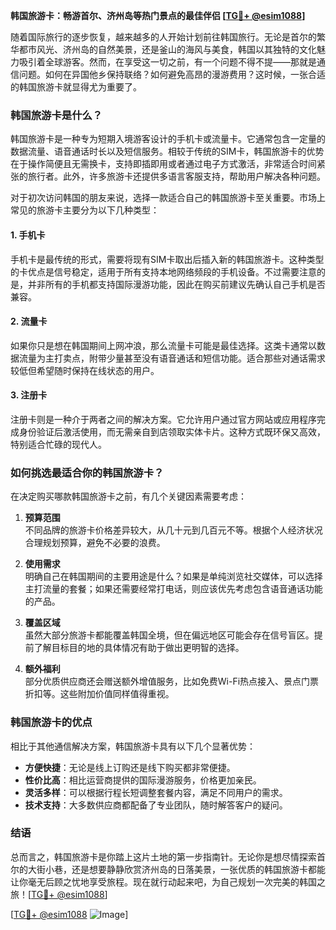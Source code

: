 **韩国旅游卡：畅游首尔、济州岛等热门景点的最佳伴侣 [[TG💪+ @esim1088](https://t.me/s/esim1088)]**

随着国际旅行的逐步恢复，越来越多的人开始计划前往韩国旅行。无论是首尔的繁华都市风光、济州岛的自然美景，还是釜山的海风与美食，韩国以其独特的文化魅力吸引着全球游客。然而，在享受这一切之前，有一个问题不得不提——那就是通信问题。如何在异国他乡保持联络？如何避免高昂的漫游费用？这时候，一张合适的韩国旅游卡就显得尤为重要了。

### 韩国旅游卡是什么？

韩国旅游卡是一种专为短期入境游客设计的手机卡或流量卡。它通常包含一定量的数据流量、语音通话时长以及短信服务。相较于传统的SIM卡，韩国旅游卡的优势在于操作简便且无需换卡，支持即插即用或者通过电子方式激活，非常适合时间紧张的旅行者。此外，许多旅游卡还提供多语言客服支持，帮助用户解决各种问题。

对于初次访问韩国的朋友来说，选择一款适合自己的韩国旅游卡至关重要。市场上常见的旅游卡主要分为以下几种类型：

#### 1. 手机卡
手机卡是最传统的形式，需要将现有SIM卡取出后插入新的韩国旅游卡。这种类型的卡优点是信号稳定，适用于所有支持本地网络频段的手机设备。不过需要注意的是，并非所有的手机都支持国际漫游功能，因此在购买前建议先确认自己手机是否兼容。

#### 2. 流量卡
如果你只是想在韩国期间上网冲浪，那么流量卡可能是最佳选择。这类卡通常以数据流量为主打卖点，附带少量甚至没有语音通话和短信功能。适合那些对通话需求较低但希望随时保持在线状态的用户。

#### 3. 注册卡
注册卡则是一种介于两者之间的解决方案。它允许用户通过官方网站或应用程序完成身份验证后激活使用，而无需亲自到店领取实体卡片。这种方式既环保又高效，特别适合忙碌的现代人。

### 如何挑选最适合你的韩国旅游卡？

在决定购买哪款韩国旅游卡之前，有几个关键因素需要考虑：

1. **预算范围**  
   不同品牌的旅游卡价格差异较大，从几十元到几百元不等。根据个人经济状况合理规划预算，避免不必要的浪费。

2. **使用需求**  
   明确自己在韩国期间的主要用途是什么？如果是单纯浏览社交媒体，可以选择主打流量的套餐；如果还需要经常打电话，则应该优先考虑包含语音通话功能的产品。

3. **覆盖区域**  
   虽然大部分旅游卡都能覆盖韩国全境，但在偏远地区可能会存在信号盲区。提前了解目标目的地的具体情况有助于做出更明智的选择。

4. **额外福利**  
   部分优质供应商还会赠送额外增值服务，比如免费Wi-Fi热点接入、景点门票折扣等。这些附加价值同样值得重视。

### 韩国旅游卡的优点

相比于其他通信解决方案，韩国旅游卡具有以下几个显著优势：

- **方便快捷**：无论是线上订购还是线下购买都非常便捷。
- **性价比高**：相比运营商提供的国际漫游服务，价格更加亲民。
- **灵活多样**：可以根据行程长短调整套餐内容，满足不同用户的需求。
- **技术支持**：大多数供应商都配备了专业团队，随时解答客户的疑问。

### 结语

总而言之，韩国旅游卡是你踏上这片土地的第一步指南针。无论你是想尽情探索首尔的大街小巷，还是想要静静欣赏济州岛的日落美景，一张优质的韩国旅游卡都能让你毫无后顾之忧地享受旅程。现在就行动起来吧，为自己规划一次完美的韩国之旅！[[TG💪+ @esim1088](https://t.me/s/esim1088)]

[[TG💪+ @esim1088](https://t.me/s/esim1088) ![Image](https://i.postimg.cc/4NQfJmqS/Snipaste-2025-05-13-00-14-12.png)]